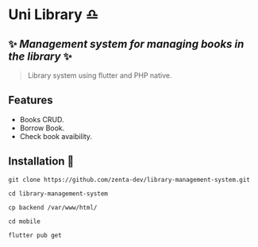# Uni Library ♎
## ✨ _Management system for managing books in the library_ ✨
> Library system using flutter and PHP native.

## Features
- Books CRUD. 
- Borrow Book.
- Check book avaibility.

## Installation 🚀

```
git clone https://github.com/zenta-dev/library-management-system.git
```
```
cd library-management-system
```
```
cp backend /var/www/html/
```
```
cd mobile
```
```
flutter pub get
```
